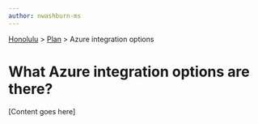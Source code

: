 ```yaml
---
author: nwashburn-ms
---
```


<a href="../overview.md">Honolulu</a> > <a href="../overview.md">Plan</a> > Azure integration options

# What Azure integration options are there?

[Content goes here]

